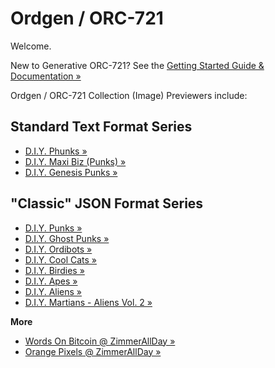 #  Ordgen / ORC-721


Welcome.

New to Generative ORC-721?  See the [Getting Started Guide & Documentation »](https://github.com/ordbase/generative-orc-721)



Ordgen / ORC-721 Collection (Image) Previewers include:



## Standard Text Format Series

- [D.I.Y. Phunks »](diyphunks)
- [D.I.Y. Maxi Biz (Punks) »](diymaxibiz)
- [D.I.Y. Genesis Punks »](genesis)



##  "Classic" JSON Format Series


- [D.I.Y. Punks »](diypunks)
- [D.I.Y. Ghost Punks »](diyghostpunks)
- [D.I.Y. Ordibots »](diyordibots)
- [D.I.Y. Cool Cats »](diycoolcats)
- [D.I.Y. Birdies »](diybirdies)
- [D.I.Y. Apes »](diyapes)
- [D.I.Y. Aliens »](diyaliens)
- [D.I.Y. Martians - Aliens Vol. 2 »](diymartians)


**More**

- [Words On Bitcoin @ ZimmerAllDay »](https://zimmerallday.github.io/btcwords)
- [Orange Pixels @ ZimmerAllDay »](https://zimmerallday.github.io/orangepixels)



<!--
debug github pages (in subdirectory)


baseurl: {{ site.baseurl }}

-->